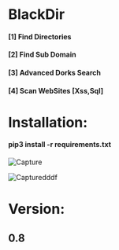 # BlackDir
 <h4>[1] Find Directories<br></h4>
 <h4>[2] Find Sub Domain<br></h4>
  <h4>[3] Advanced Dorks Search </h4>
 <h4>[4] Scan WebSites [Xss,Sql] </h4>
<h1>Installation:</h1>
<h4>pip3 install -r requirements.txt</h4>

![Capture](https://user-images.githubusercontent.com/46041727/75120640-05c77280-569e-11ea-9121-c45c6631f524.PNG)


![Capturedddf](https://user-images.githubusercontent.com/46041727/75120698-6a82cd00-569e-11ea-9d61-ee8f4753d6be.PNG)


# Version:
<b><h2>0.8</h2></b>
